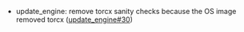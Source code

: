 - update_engine: remove torcx sanity checks because the OS image removed torcx ([update_engine#30](https://github.com/flatcar/update_engine/pull/30))
